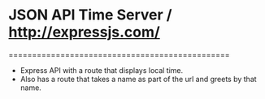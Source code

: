 # JSON API Time Server / http://expressjs.com/
===============================================

* Express API with a route that displays local time.
* Also has a route that takes a name as part of the url and greets by that name.
